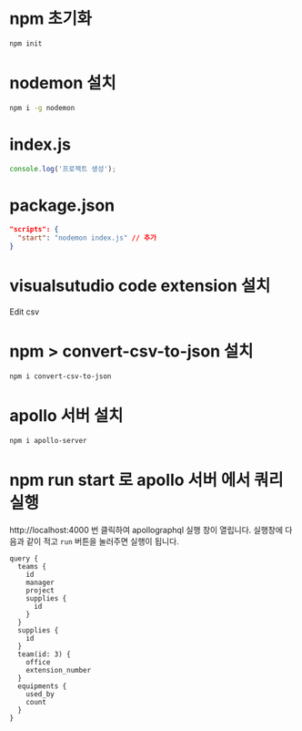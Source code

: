 # npm 초기화

```bash
npm init
```

# nodemon 설치

```bash
npm i -g nodemon
```

# index.js

```js
console.log('프로젝트 생성');
```

# package.json

```json
"scripts": {
  "start": "nodemon index.js" // 추가
}
```

# visualsutudio code extension 설치

Edit csv

# npm > convert-csv-to-json 설치

```bash
npm i convert-csv-to-json
```

# apollo 서버 설치

```bash
npm i apollo-server
```

# npm run start 로 apollo 서버 에서 쿼리 실행

http://localhost:4000 번 클릭하여
apollographql 실행 창이 열립니다.
실행창에 다음과 같이 적고 `run` 버튼을 눌러주면 실행이 됩니다.

```
query {
  teams {
    id
    manager
    project
    supplies {
      id
    }
  }
  supplies {
    id
  }
  team(id: 3) {
    office
    extension_number
  }
  equipments {
    used_by
    count
  }
}
```
